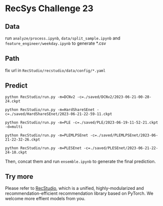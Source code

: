 # RecSys Challenge 23

## Data

run `analyze/process.ipynb`, `data/split_sample.ipynb` and `feature_engineer/weekday.ipynb` to generate *.csv

## Path

fix url in `RecStudio/recstudio/data/config/*.yaml`

## Predict

~~~
python RecStudio/run.py -m=DCNv2 -c=./saved/DCNv2/2023-06-21-00-28-24.ckpt
~~~

~~~
python RecStudio/run.py -m=HardShareSEnet -c=./saved/HardShareSEnet/2023-06-21-22-59-11.ckpt
~~~

~~~
python RecStudio/run.py -m=PLE -c=./saved/PLE/2023-06-19-11-52-21.ckpt -d=multi
~~~

~~~
python RecStudio/run.py -m=PLEMLPSEnet -c=./saved/PLEMLPSEnet/2023-06-21-22-32-26.ckpt
~~~

~~~
python RecStudio/run.py -m=PLESEnet -c=./saved/PLESEnet/2023-06-21-22-24-10.ckpt
~~~

Then, concat them and run `ensemble.ipynb` to generate the final prediction.

## Try more

Please refer to [RecStudio](https://github.com/ustcml/RecStudio), which is a unified, highly-modularized and recommendation-efficient recommendation library based on PyTorch. We welcome more effient models from you.
